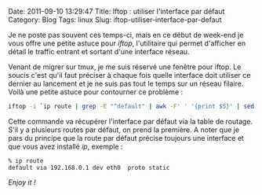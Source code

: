 Date: 2011-09-10 13:29:47
Title: Iftop : utiliser l'interface par défaut
Category: Blog
Tags: linux
Slug: iftop-utiliser-interface-par-defaut

Je ne poste pas souvent ces temps-ci, mais en ce début de week-end je vous offre une petite astuce pour _iftop_, l'utilitaire qui permet d'afficher en détail le traffic entrant et sortant d'une interface réseau.

Venant de migrer sur tmux, je me suis réservé une fenêtre pour iftop. Le soucis c'est qu'il faut préciser à chaque fois quelle interface doit utiliser ce dernier au lancement et je ne suis pas tout le temps sur un réseau filaire. Voilà une petite astuce pour contourner ce problème :

``` bash
iftop -i `ip route | grep -E "^default" | awk -F' ' '{print $5}' | sed -n 1p`
```

Cette commande va récupérer l'interface par défaut via la table de routage. S'il y a plusieurs routes par défaut, on prend la première. A noter que je pars du principe que la route par défaut précise toujours une interface et que vous avez installé _ip_, exemple :

    % ip route
    default via 192.168.0.1 dev eth0  proto static

_Enjoy it !_
